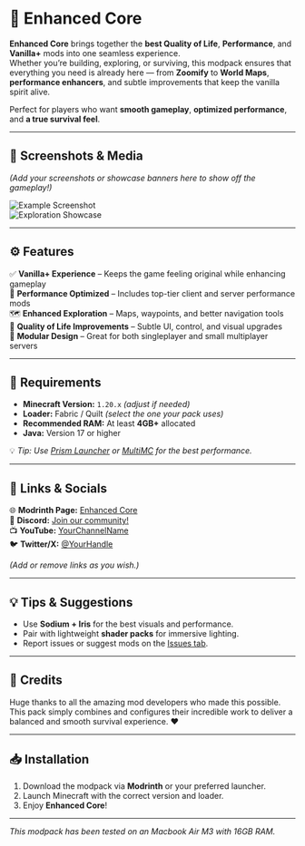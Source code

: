 # 🧭 Enhanced Core

**Enhanced Core** brings together the **best Quality of Life**, **Performance**, and **Vanilla+** mods into one seamless experience.  
Whether you’re building, exploring, or surviving, this modpack ensures that everything you need is already here — from **Zoomify** to **World Maps**, **performance enhancers**, and subtle improvements that keep the vanilla spirit alive.

Perfect for players who want **smooth gameplay**, **optimized performance**, and **a true survival feel**.

---

## 📸 Screenshots & Media

*(Add your screenshots or showcase banners here to show off the gameplay!)*

![Example Screenshot](https://example.com/screenshot1.png)  
![Exploration Showcase](https://example.com/screenshot2.png)

---

## ⚙️ Features

✅ **Vanilla+ Experience** – Keeps the game feeling original while enhancing gameplay  
🚀 **Performance Optimized** – Includes top-tier client and server performance mods  
🗺️ **Enhanced Exploration** – Maps, waypoints, and better navigation tools  
🎨 **Quality of Life Improvements** – Subtle UI, control, and visual upgrades  
🧰 **Modular Design** – Great for both singleplayer and small multiplayer servers  

---

## 🧩 Requirements

- **Minecraft Version:** `1.20.x` *(adjust if needed)*  
- **Loader:** Fabric / Quilt *(select the one your pack uses)*  
- **Recommended RAM:** At least **4GB+** allocated  
- **Java:** Version 17 or higher  

💡 *Tip: Use [Prism Launcher](https://prismlauncher.org/) or [MultiMC](https://multimc.org/) for the best performance.*

---

## 🔗 Links & Socials

🌐 **Modrinth Page:** [Enhanced Core](https://modrinth.com/modpack/your-modpack-slug)  
💬 **Discord:** [Join our community!](https://discord.gg/yourserver)  
📺 **YouTube:** [YourChannelName](https://youtube.com/@YourChannelName)  
🐦 **Twitter/X:** [@YourHandle](https://twitter.com/YourHandle)  

*(Add or remove links as you wish.)*

---

## 💡 Tips & Suggestions

- Use **Sodium + Iris** for the best visuals and performance.  
- Pair with lightweight **shader packs** for immersive lighting.  
- Report issues or suggest mods on the [Issues tab](https://modrinth.com/modpack/your-modpack-slug/issues).  

---

## 🧱 Credits

Huge thanks to all the amazing mod developers who made this possible.  
This pack simply combines and configures their incredible work to deliver a balanced and smooth survival experience. ❤️  

---

## 📥 Installation

1. Download the modpack via **Modrinth** or your preferred launcher.  
2. Launch Minecraft with the correct version and loader.  
3. Enjoy **Enhanced Core**!

---

*This modpack has been tested on an Macbook Air M3 with 16GB RAM.*

